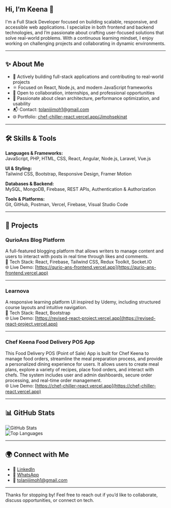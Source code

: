## Hi, I’m Keena 👋

I'm a Full Stack Developer focused on building scalable, responsive, and accessible web applications. I specialize in both frontend and backend technologies, and I’m passionate about crafting user-focused solutions that solve real-world problems. With a continuous learning mindset, I enjoy working on challenging projects and collaborating in dynamic environments.

---

## ✨ About Me

- 🚀 Actively building full-stack applications and contributing to real-world projects  
- ⚛️ Focused on React, Node.js, and modern JavaScript frameworks  
- 🤝 Open to collaboration, internships, and professional opportunities  
- 🎯 Passionate about clean architecture, performance optimization, and usability  
- 📬 Contact: tolanijimoh1@gmail.com  
- 🌐 Portfolio: [chef-chiller-react.vercel.app/Jimohsekinat](http://chef-chiller-react.vercel.app/Jimohsekinat)

---

## 🛠️ Skills & Tools

**Languages & Frameworks:**  
JavaScript, PHP, HTML, CSS, React, Angular, Node.js, Laravel, Vue.js

**UI & Styling:**  
Tailwind CSS, Bootstrap, Responsive Design, Framer Motion

**Databases & Backend:**  
MySQL, MongoDB, Firebase, REST APIs, Authentication & Authorization

**Tools & Platforms:**  
Git, GitHub, Postman, Vercel, Firebase, Visual Studio Code

---

## 📌 Projects

### QurioAns Blog Platform  
A full-featured blogging platform that allows writers to manage content and users to interact with posts in real time through likes and comments.  
🔧 Tech Stack: React, Firebase, Tailwind CSS, Redux Toolkit, Socket.IO  
🌐 Live Demo: [https://qurio-ans-frontend.vercel.app](https://qurio-ans-frontend.vercel.app)

---

### Learnova  
A responsive learning platform UI inspired by Udemy, including structured course layouts and intuitive navigation.  
🔧 Tech Stack: React, Bootstrap  
🌐 Live Demo: [https://revised-react-project.vercel.app](https://revised-react-project.vercel.app)

---

### Chef Keena Food Delivery POS App  
This Food Delivery POS (Point of Sale) App is built for Chef Keena to manage food orders, streamline the meal preparation process, and provide a personalized dining experience for users. It allows users to create meal plans, explore a variety of recipes, place food orders, and interact with chefs. The system includes user and admin dashboards, secure order processing, and real-time order management.  
🌐 Live Demo: [https://chef-chiller-react.vercel.app](https://chef-chiller-react.vercel.app)

---

## 📊 GitHub Stats

![GitHub Stats](https://github-readme-stats.vercel.app/api?username=Hartoley&show_icons=true&theme=default)  
![Top Languages](https://github-readme-stats.vercel.app/api/top-langs/?username=Hartoley&layout=compact&theme=default)

---

## 🌍 Connect with Me

- 🔗 [LinkedIn](https://www.linkedin.com/in/sekinat-jimoh-71ab0531a)  
- 💬 [WhatsApp](https://wa.me/2348024219945?text=Hi%20Hartoley%2C%20I%20found%20you%20on%20GitHub%20and%20wanted%20to%20connect!)  
- 📧 tolanijimoh1@gmail.com  

---

Thanks for stopping by! Feel free to reach out if you’d like to collaborate, discuss opportunities, or connect on tech.
